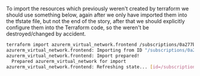 To import the resources which previously weren't created by terraform we should use something below, again after we only have imported them into the tfstate file, but not the end of the story, after that we should explicitly configure them into the Terraform code, so the weren't be destroyed/changed by accident.

```bash
terraform import azurerm_virtual_network.frontend /subscriptions/0a277bdd-294c-4772-b5b0-2e57623e7175/resourceGroups/ssh-core-rg/providers/Microsoft.Network/virtualNetworks/ssh-aks-nonprod-vnet
azurerm_virtual_network.frontend: Importing from ID "/subscriptions/0a277bdd-294c-4772-b5b0-2e57623e7175/resourceGroups/ssh-core-rg/providers/Microsoft.Network/virtualNetworks/ssh-aks-nonprod-vnet"...
azurerm_virtual_network.frontend: Import prepared!
  Prepared azurerm_virtual_network for import
azurerm_virtual_network.frontend: Refreshing state... [id=/subscriptions/0a277bdd-294c-4772-b5b0-2e57623e7175/resourceGroups/ssh-core-rg/providers/Microsoft.Network/virtualNetworks/ssh-aks-nonprod-vnet]
```